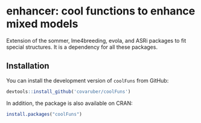 # enhancer: cool functions to enhance mixed models

Extension of the sommer, lme4breeding, evola, and ASRi packages to fit special 
structures. It is a dependency for all these packages.

## Installation

You can install the development version of `coolFuns` from GitHub:

``` r
devtools::install_github('covaruber/coolFuns')
```
In addition, the package is also available on CRAN:

``` r
install.packages("coolFuns")
```
